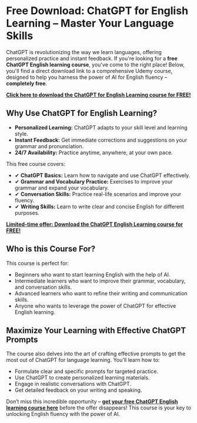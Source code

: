# Free Download: ChatGPT for English Learning – Master Your Language Skills

ChatGPT is revolutionizing the way we learn languages, offering personalized practice and instant feedback. If you're looking for a **free ChatGPT English learning course**, you've come to the right place! Below, you'll find a direct download link to a comprehensive Udemy course, designed to help you harness the power of AI for English fluency – **completely free**.

[**Click here to download the ChatGPT for English Learning course for FREE!**](https://udemywork.com/chatgpt-english-learning-prompt)

## Why Use ChatGPT for English Learning?

*   **Personalized Learning:** ChatGPT adapts to your skill level and learning style.
*   **Instant Feedback:** Get immediate corrections and suggestions on your grammar and pronunciation.
*   **24/7 Availability:** Practice anytime, anywhere, at your own pace.

This free course covers:

*   ✔ **ChatGPT Basics:** Learn how to navigate and use ChatGPT effectively.
*   ✔ **Grammar and Vocabulary Practice:** Exercises to improve your grammar and expand your vocabulary.
*   ✔ **Conversation Skills:** Practice real-life scenarios and improve your fluency.
*   ✔ **Writing Skills:** Learn to write clear and concise English for different purposes.

[**Limited-time offer: Download the ChatGPT English Learning course for FREE!**](https://udemywork.com/chatgpt-english-learning-prompt)

## Who is this Course For?

This course is perfect for:

*   Beginners who want to start learning English with the help of AI.
*   Intermediate learners who want to improve their grammar, vocabulary, and conversation skills.
*   Advanced learners who want to refine their writing and communication skills.
*   Anyone who wants to leverage the power of ChatGPT for effective English learning.

## Maximize Your Learning with Effective ChatGPT Prompts

The course also delves into the art of crafting effective prompts to get the most out of ChatGPT for language learning. You'll learn how to:

*   Formulate clear and specific prompts for targeted practice.
*   Use ChatGPT to create personalized learning materials.
*   Engage in realistic conversations with ChatGPT.
*   Get detailed feedback on your writing and speaking.

Don’t miss this incredible opportunity – **[get your free ChatGPT English learning course here](https://udemywork.com/chatgpt-english-learning-prompt)** before the offer disappears! This course is your key to unlocking English fluency with the power of AI.
